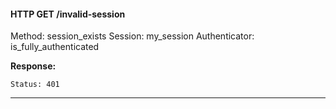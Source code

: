 #### HTTP GET /invalid-session
Method: session_exists
Session: my_session
Authenticator: is_fully_authenticated



__Response:__
```
Status: 401
```
---

